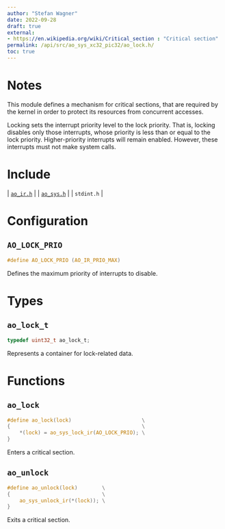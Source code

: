 ```yaml
---
author: "Stefan Wagner"
date: 2022-09-28
draft: true
external:
- https://en.wikipedia.org/wiki/Critical_section : "Critical section"
permalink: /api/src/ao_sys_xc32_pic32/ao_lock.h/
toc: true
---
```


# Notes

This module defines a mechanism for critical sections, that are required by the kernel in order to protect its resources from concurrent accesses.

Locking sets the interrupt priority level to the lock priority. That is, locking disables only those interrupts, whose priority is less than or equal to the lock priority. Higher-priority interrupts will remain enabled. However, these interrupts must not make system calls.

# Include

| [`ao_ir.h`](ao_ir.h.md) |
| [`ao_sys.h`](ao_sys.h.md) |
| `stdint.h` |

# Configuration

## `AO_LOCK_PRIO`

```c
#define AO_LOCK_PRIO (AO_IR_PRIO_MAX)
```

Defines the maximum priority of interrupts to disable.

# Types

## `ao_lock_t`

```c
typedef uint32_t ao_lock_t;
```

Represents a container for lock-related data.

# Functions

## `ao_lock`

```c
#define ao_lock(lock)                       \
{                                           \
    *(lock) = ao_sys_lock_ir(AO_LOCK_PRIO); \
}
```

Enters a critical section.

## `ao_unlock`

```c
#define ao_unlock(lock)        \
{                              \
    ao_sys_unlock_ir(*(lock)); \
}
```

Exits a critical section.

